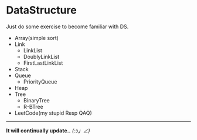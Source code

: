 # DataStructure
Just do some exercise to become familiar with DS.
* Array(simple sort)
* Link
    * LinkList
    * DoublyLinkList
    * FirstLastLinkList
* Stack
* Queue
    * PriorityQueue
* Heap
* Tree
    * BinaryTree
    * R-BTree
* LeetCode(my stupid Resp QAQ) 
 
------------------------------------------
**It will continually update..** _(:з」∠)_

